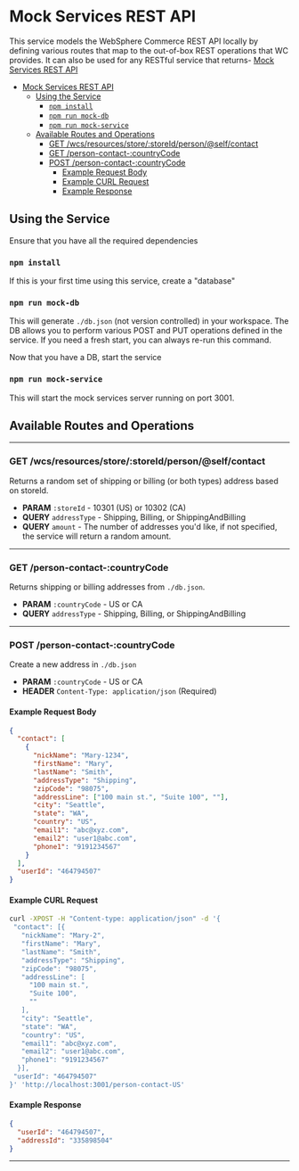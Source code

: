 # Mock Services REST API

This service models the WebSphere Commerce REST API locally by defining various
routes that map to the out-of-box REST operations that WC provides. It can
also be used for any RESTful service that returns- [Mock Services REST API](#mock-services-rest-api)

- [Mock Services REST API](#mock-services-rest-api)
  - [Using the Service](#using-the-service)
    - [`npm install`](#npm-install)
    - [`npm run mock-db`](#npm-run-mock-db)
    - [`npm run mock-service`](#npm-run-mock-service)
  - [Available Routes and Operations](#available-routes-and-operations)
    - [GET /wcs/resources/store/:storeId/person/@self/contact](#get-wcsresourcesstorestoreidpersonselfcontact)
    - [GET /person-contact-:countryCode](#get-person-contact-countrycode)
    - [POST /person-contact-:countryCode](#post-person-contact-countrycode)
      - [Example Request Body](#example-request-body)
      - [Example CURL Request](#example-curl-request)
      - [Example Response](#example-response)

## Using the Service

Ensure that you have all the required dependencies

### `npm install`

If this is your first time using this service, create a "database"

### `npm run mock-db`

This will generate `./db.json` (not version controlled) in your workspace.
The DB allows you to perform various POST and PUT operations defined in the
service. If you need a fresh start, you can always re-run this command.

Now that you have a DB, start the service

### `npm run mock-service`

This will start the mock services server running on port 3001.

## Available Routes and Operations

---

### GET /wcs/resources/store/:storeId/person/@self/contact

Returns a random set of shipping or billing (or both types) address based on
storeId.

- **PARAM** `:storeId` - 10301 (US) or 10302 (CA)
- **QUERY** `addressType` - Shipping, Billing, or ShippingAndBilling
- **QUERY** `amount` - The number of addresses you'd like, if not specified, the
  service will return a random amount.

---

### GET /person-contact-:countryCode

Returns shipping or billing addresses from `./db.json`.

- **PARAM** `:countryCode` - US or CA
- **QUERY** `addressType` - Shipping, Billing, or ShippingAndBilling

---

### POST /person-contact-:countryCode

Create a new address in `./db.json`

- **PARAM** `:countryCode` - US or CA
- **HEADER** `Content-Type: application/json` (Required)

#### Example Request Body

```json
{
  "contact": [
    {
      "nickName": "Mary-1234",
      "firstName": "Mary",
      "lastName": "Smith",
      "addressType": "Shipping",
      "zipCode": "98075",
      "addressLine": ["100 main st.", "Suite 100", ""],
      "city": "Seattle",
      "state": "WA",
      "country": "US",
      "email1": "abc@xyz.com",
      "email2": "user1@abc.com",
      "phone1": "9191234567"
    }
  ],
  "userId": "464794507"
}
```

#### Example CURL Request

```bash
curl -XPOST -H "Content-type: application/json" -d '{
 "contact": [{
   "nickName": "Mary-2",
   "firstName": "Mary",
   "lastName": "Smith",
   "addressType": "Shipping",
   "zipCode": "98075",
   "addressLine": [
     "100 main st.",
     "Suite 100",
     ""
   ],
   "city": "Seattle",
   "state": "WA",
   "country": "US",
   "email1": "abc@xyz.com",
   "email2": "user1@abc.com",
   "phone1": "9191234567"
  }],
 "userId": "464794507"
}' 'http://localhost:3001/person-contact-US'
```

#### Example Response

```json
{
  "userId": "464794507",
  "addressId": "335898504"
}
```

---
